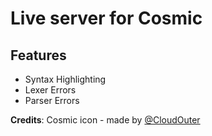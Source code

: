 # Live server for Cosmic
## Features
- Syntax Highlighting
- Lexer Errors
- Parser Errors

**Credits**:
Cosmic icon - made by [@CloudOuter](https://twitter.com/CloudOuter)